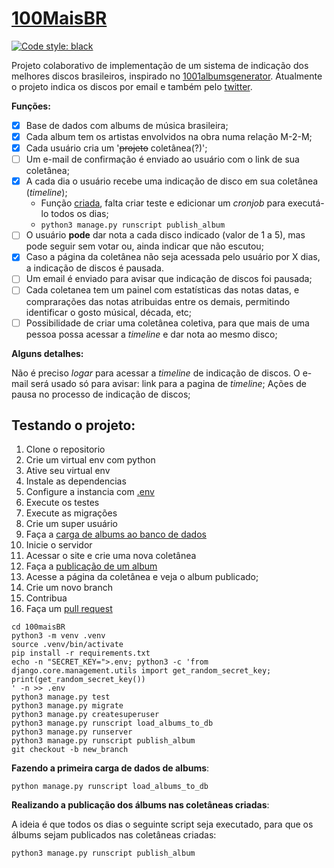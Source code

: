 # [100MaisBR](https://twitter.com/100maisBr)  

[![Code style: black](https://img.shields.io/badge/code%20style-black-000000.svg)](https://github.com/psf/black)  

Projeto colaborativo de implementação de um sistema de indicação dos melhores discos brasileiros, inspirado no [1001albumsgenerator](https://1001albumsgenerator.com/).
Atualmente o projeto indica os discos por email e também pelo [twitter](https://twitter.com/100maisBr).

**Funções:**  

- [X] Base de dados com albums de música brasileira;
- [X] Cada album tem os artistas envolvidos na obra numa relação M-2-M;
- [X] Cada usuário cria um '~~projeto~~ coletânea(?)';
- [ ] Um e-mail de confirmação é enviado ao usuário com o link de sua coletânea;
- [x] A cada dia o usuário recebe uma indicação de disco em sua coletânea (*timeline*);
  - Função [criada](./scripts/publish_album.py), falta criar teste e edicionar um *cronjob* para executá-lo todos os dias;  
  - `python3 manage.py runscript publish_album`
- [ ] O usuário **pode** dar nota a cada disco indicado (valor de 1 a 5), mas pode seguir sem votar ou, ainda indicar que não escutou;
- [X] Caso a página da coletânea não seja acessada pelo usuário por X dias, a indicação de discos é pausada.
- [ ] Um email é enviado para avisar que indicação de discos foi pausada;
- [ ] Cada coletanea tem um painel com estatísticas das notas datas, e comprarações das notas atribuidas entre os demais, permitindo identificar o gosto músical, década, etc;
- [ ] Possibilidade de criar uma coletânea coletiva, para que mais de uma pessoa possa acessar a *timeline* e dar nota ao mesmo disco;

**Alguns detalhes:**

Não é preciso *logar* para acessar a *timeline* de indicação de discos.
O e-mail será usado só para avisar: link para a pagina de *timeline*; Ações de pausa no processo de indicação de discos;


## Testando o projeto:  

1. Clone o repositorio
1. Crie um virtual env com python
1. Ative seu virtual env
1. Instale as dependencias
1. Configure a instancia com [.env](./contrib/env-sample)
1. Execute os testes
1. Execute as migrações
1. Crie um super usuário
1. Faça a [carga de albums ao banco de dados](./scripts/load_albums_to_db.py)
1. Inicie o servidor
1. Acessar o site e crie uma nova coletânea
1. Faça a [publicação de um album](./scripts/publish_album.py)
1. Acesse a página da coletânea e veja o album publicado;
1. Crie um novo branch
1. Contribua
1. Faça um [pull request](https://docs.github.com/en/pull-requests/collaborating-with-pull-requests/proposing-changes-to-your-work-with-pull-requests/about-pull-requests)

```console
cd 100maisBR
python3 -m venv .venv
source .venv/bin/activate
pip install -r requirements.txt
echo -n "SECRET_KEY=">.env; python3 -c 'from django.core.management.utils import get_random_secret_key; print(get_random_secret_key())
' -n >> .env
python3 manage.py test
python3 manage.py migrate
python3 manage.py createsuperuser
python3 manage.py runscript load_albums_to_db
python3 manage.py runserver
python3 manage.py runscript publish_album
git checkout -b new_branch
```

**Fazendo a primeira carga de dados de albums**:

```commandline
python manage.py runscript load_albums_to_db
```

**Realizando a publicação dos álbums nas coletâneas criadas**:

A ideia é que todos os dias o seguinte script seja executado, para que os álbums sejam publicados nas coletâneas criadas:
```commandline
python3 manage.py runscript publish_album
```
